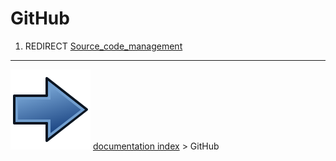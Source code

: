 # GitHub
1.  REDIRECT [Source_code_management](Source_code_management.md)



---
![](images/Button_right.svg) [documentation index](../README.md) > GitHub
